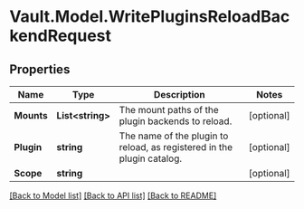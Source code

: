 # Vault.Model.WritePluginsReloadBackendRequest

## Properties

Name | Type | Description | Notes
------------ | ------------- | ------------- | -------------
**Mounts** | **List&lt;string&gt;** | The mount paths of the plugin backends to reload. | [optional] 
**Plugin** | **string** | The name of the plugin to reload, as registered in the plugin catalog. | [optional] 
**Scope** | **string** |  | [optional] 


[[Back to Model list]](../README.md#documentation-for-models) [[Back to API list]](../README.md#documentation-for-api-endpoints) [[Back to README]](../README.md)

